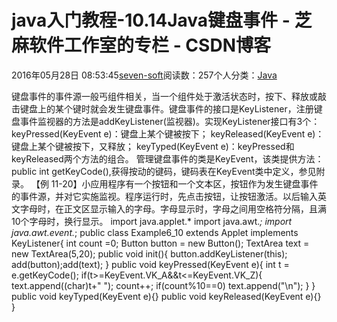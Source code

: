 
# java入门教程-10.14Java键盘事件 -  芝麻软件工作室的专栏 - CSDN博客


2016年05月28日 08:53:45[seven-soft](https://me.csdn.net/softn)阅读数：257个人分类：[Java																](https://blog.csdn.net/softn/article/category/6242590)



键盘事件的事件源一般丐组件相关，当一个组件处于激活状态时，按下、释放或敲击键盘上的某个键时就会发生键盘事件。键盘事件的接口是KeyListener，注册键盘事件监视器的方法是addKeyListener(监视器)。实现KeyListener接口有3个：keyPressed(KeyEvent e)：键盘上某个键被按下；
keyReleased(KeyEvent e)：键盘上某个键被按下，又释放；
keyTyped(KeyEvent e)：keyPressed和keyReleased两个方法的组合。
管理键盘事件的类是KeyEvent，该类提供方法：
public int getKeyCode(),获得按动的键码，键码表在KeyEvent类中定义，参见附录。
【例 11-20】小应用程序有一个按钮和一个文本区，按钮作为发生键盘事件的事件源，并对它实施监视。程序运行时，先点击按钮，让按钮激活。以后输入英文字母时，在正文区显示输入的字母。字母显示时，字母之间用空格符分隔，且满10个字母时，换行显示。
import java.applet.*
import java.awt.*;
import java.awt.event.*;
public class Example6_10 extends Applet implements KeyListener{
int count =0;
Button button = new Button();
TextArea text = new TextArea(5,20);
public void init(){
button.addKeyListener(this);
add(button);add(text);
}
public void keyPressed(KeyEvent e){
int t = e.getKeyCode();
if(t>=KeyEvent.VK_A&&t<=KeyEvent.VK_Z){
text.append((char)t+" ");
count++;
if(count%10==0)
text.append("\n");
}
}
public void keyTyped(KeyEvent e){}
public void keyReleased(KeyEvent e){}
}

